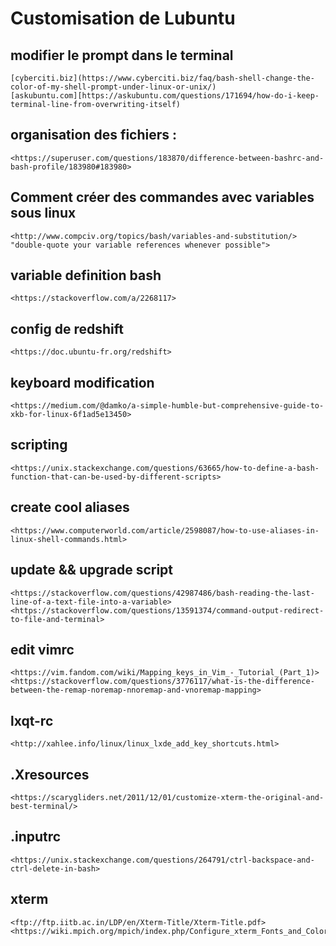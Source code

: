 # Customisation de Lubuntu

## modifier le prompt dans le terminal
	[cyberciti.biz](https://www.cyberciti.biz/faq/bash-shell-change-the-color-of-my-shell-prompt-under-linux-or-unix/)
	[askubuntu.com][https://askubuntu.com/questions/171694/how-do-i-keep-terminal-line-from-overwriting-itself)
	
## organisation des fichiers :
	<https://superuser.com/questions/183870/difference-between-bashrc-and-bash-profile/183980#183980>

## Comment créer des commandes avec variables sous linux
	<http://www.compciv.org/topics/bash/variables-and-substitution/>
	"double-quote your variable references whenever possible">
	
## variable definition bash
	<https://stackoverflow.com/a/2268117>

## config de redshift
	<https://doc.ubuntu-fr.org/redshift>

## keyboard modification
	<https://medium.com/@damko/a-simple-humble-but-comprehensive-guide-to-xkb-for-linux-6f1ad5e13450>
	
## scripting
	<https://unix.stackexchange.com/questions/63665/how-to-define-a-bash-function-that-can-be-used-by-different-scripts>

## create cool aliases
	<https://www.computerworld.com/article/2598087/how-to-use-aliases-in-linux-shell-commands.html>

## update && upgrade script
	<https://stackoverflow.com/questions/42987486/bash-reading-the-last-line-of-a-text-file-into-a-variable>
	<https://stackoverflow.com/questions/13591374/command-output-redirect-to-file-and-terminal>
	
## edit vimrc
	<https://vim.fandom.com/wiki/Mapping_keys_in_Vim_-_Tutorial_(Part_1)>
	<https://stackoverflow.com/questions/3776117/what-is-the-difference-between-the-remap-noremap-nnoremap-and-vnoremap-mapping>
	
## lxqt-rc
	<http://xahlee.info/linux/linux_lxde_add_key_shortcuts.html>

## .Xresources
	<https://scarygliders.net/2011/12/01/customize-xterm-the-original-and-best-terminal/>

## .inputrc
	<https://unix.stackexchange.com/questions/264791/ctrl-backspace-and-ctrl-delete-in-bash>
	
## xterm
	<ftp://ftp.iitb.ac.in/LDP/en/Xterm-Title/Xterm-Title.pdf>
	<https://wiki.mpich.org/mpich/index.php/Configure_xterm_Fonts_and_Colors_for_Your_Eyeball>
